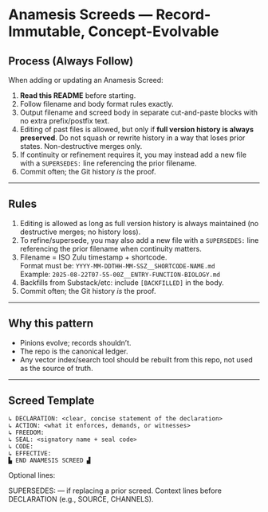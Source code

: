 # Anamesis Screeds — Record-Immutable, Concept-Evolvable

## Process (Always Follow)
When adding or updating an Anamesis Screed:

1. **Read this README** before starting.
2. Follow filename and body format rules exactly.
3. Output filename and screed body in separate cut-and-paste blocks with no extra prefix/postfix text.
4. Editing of past files is allowed, but only if **full version history is always preserved**. Do not squash or rewrite history in a way that loses prior states. Non-destructive merges only.
5. If continuity or refinement requires it, you may instead add a new file with a `SUPERSEDES:` line referencing the prior filename.
6. Commit often; the Git history *is* the proof.

---

## Rules
1. Editing is allowed as long as full version history is always maintained (no destructive merges; no history loss).
2. To refine/supersede, you may also add a new file with a `SUPERSEDES:` line referencing the prior filename when continuity matters.
3. Filename = ISO Zulu timestamp + shortcode.  
   Format must be: `YYYY-MM-DDTHH-MM-SSZ__SHORTCODE-NAME.md`  
   Example: `2025-08-22T07-55-00Z__ENTRY-FUNCTION-BIOLOGY.md`
4. Backfills from Substack/etc: include `[BACKFILLED]` in the body.
5. Commit often; the Git history *is* the proof.

---

## Why this pattern
- Pinions evolve; records shouldn’t.  
- The repo is the canonical ledger.  
- Any vector index/search tool should be rebuilt from this repo, not used as the source of truth.

---

## Screed Template

``` ▛ ANAMESIS SCREED ▜
↳ DECLARATION: <clear, concise statement of the declaration>
↳ ACTION: <what it enforces, demands, or witnesses>
↳ FREEDOM:
↳ SEAL: <signatory name + seal code>
↳ CODE:
↳ EFFECTIVE:
▙ END ANAMESIS SCREED ▟
```

Optional lines:

SUPERSEDES: <filename> — if replacing a prior screed.
Context lines before DECLARATION (e.g., SOURCE, CHANNELS).
